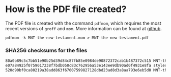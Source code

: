# How is the PDF file created?
The PDF file is created with the command `pdfmom`, which requires the most recent versions of `groff` and `mom`.
More information can be found at [github](https://github.com/0xR3V/Bibles).

```shell
pdfmom -k MNT-the-new-testament.mom > MNT-the-new-testament.pdf
```

### SHA256 checksums for the files
```txt
80a0b89c5c7bb51e90b25d39d84c87fb85e0984de90872372cab1b487372c515 MNT-the-new-testament.mom
e07a84925f0759017238f7bdb050c83c762956a53e143ee9db90ad0f4931e8fa stylesheet.mom
520d90bf0ca80219a38add863f67007599827128dbd23ad8d3a8aa793e6eb5d0 MNT-the-new-testament.pdf
```

